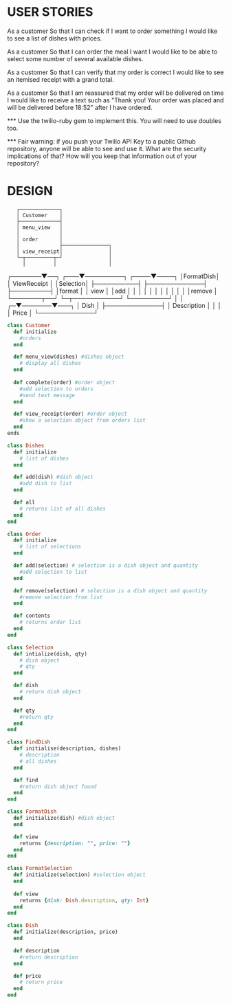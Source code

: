 # USER STORIES 
As a customer
So that I can check if I want to order something
I would like to see a list of dishes with prices.

As a customer
So that I can order the meal I want
I would like to be able to select some number of several available dishes.

As a customer
So that I can verify that my order is correct
I would like to see an itemised receipt with a grand total.

As a customer
So that I am reassured that my order will be delivered on time
I would like to receive a text such as "Thank you! Your order was placed and will be delivered before 18:52" after I have ordered.

*** Use the twilio-ruby gem to implement this. You will need to use doubles too.

*** Fair warning: if you push your Twilio API Key to a public Github repository, anyone will be able to see and use it. What are the security implications of that? How will you keep that information out of your repository?

# DESIGN

       ┌─────────────┐
       │ Customer    │
       ├─────────────┤
       │ menu_view   │
       │             │
       │ order       │
       │             ├───────────────┐
       │ view_receipt│               │
       └─┬─────────┬─┘               │
         │         │                 │
 ┌───────▼──┐  ┌───▼─────────┐  ┌────▼────┐
 │FormatDish│  │ ViewReceipt │  │Selection│
 ├──────────┤  ├─────────────┤  ├─────────┤
 │format    │  │ view        │  │add      │
 │          │  │             │  │         │
 │          │  │             │  │remove   │
 └───────┬──┘  └─┬───────────┘  └─────────┘
         │       │
       ┌─▼───────▼───┐
       │ Dish        │
       ├─────────────┤
       │ Description │
       │             │
       │ Price       │
       └─────────────┘

```ruby
class Customer
  def initialize
    #orders
  end

  def menu_view(dishes) #dishes object
    # display all dishes
  end
    
  def complete(order) #order object
    #add selection to orders
    #send text message
  end

  def view_receipt(order) #order object
    #show a selection object from orders list
  end
ends

class Dishes
  def initialize
    # list of dishes
  end

  def add(dish) #dish object
    #add dish to list
  end

  def all
    # returns list of all dishes
  end
end

class Order
  def initialize
    # list of selections
  end

  def add(selection) # selection is a dish object and quantity
    #add selection to list
  end

  def remove(selection) # selection is a dish object and quantity
    #remove selection from list
  end

  def contents
    # returns order list
  end
end

class Selection
  def intialize(dish, qty)
    # dish object
    # qty
  end 

  def dish
    # return dish object
  end

  def qty
    #return qty
  end
end

class FindDish
  def initialise(description, dishes)
    # description
    # all dishes
  end

  def find
    #return dish object found
  end
end

class FormatDish
  def initialize(dish) #dish object
  end

  def view
    returns {description: "", price: ""}
  end
end

class FormatSelection
  def initialize(selection) #selection object
  end
  
  def view
    returns {dish: Dish.description, qty: Int}
  end
end

class Dish
  def initialize(description, price)
  end

  def description
    #return description
  end

  def price
    # return price
  end
end

```